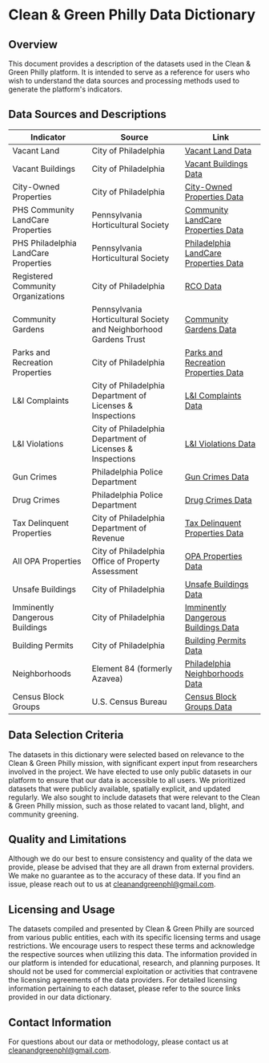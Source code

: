 # Clean & Green Philly Data Dictionary

## Overview

This document provides a description of the datasets used in the Clean & Green Philly platform. It is intended to serve as a reference for users who wish to understand the data sources and processing methods used to generate the platform's indicators.

## Data Sources and Descriptions

| Indicator                            | Source                                                            | Link                                                                                                                                                                   |
| ------------------------------------ | ----------------------------------------------------------------- | ---------------------------------------------------------------------------------------------------------------------------------------------------------------------- |
| Vacant Land                          | City of Philadelphia                                              | [Vacant Land Data](https://services.arcgis.com/fLeGjb7u4uXqeF9q/ArcGIS/rest/services/Vacant_Indicators_Land/FeatureServer/0/)                                          |
| Vacant Buildings                     | City of Philadelphia                                              | [Vacant Buildings Data](https://services.arcgis.com/fLeGjb7u4uXqeF9q/ArcGIS/rest/services/Vacant_Indicators_Bldg/FeatureServer/0/)                                     |
| City-Owned Properties                | City of Philadelphia                                              | [City-Owned Properties Data](https://services.arcgis.com/fLeGjb7u4uXqeF9q/ArcGIS/rest/services/LAMAAssets/FeatureServer/0/)                                            |
| PHS Community LandCare Properties    | Pennsylvania Horticultural Society                                | [Community LandCare Properties Data](https://services.arcgis.com/fLeGjb7u4uXqeF9q/ArcGIS/rest/services/PHS_CommunityLandcare/FeatureServer/0/)                         |
| PHS Philadelphia LandCare Properties | Pennsylvania Horticultural Society                                | [Philadelphia LandCare Properties Data](https://services.arcgis.com/fLeGjb7u4uXqeF9q/ArcGIS/rest/services/PHS_PhilaLandCare_Maintenance/FeatureServer/0/)              |
| Registered Community Organizations   | City of Philadelphia                                              | [RCO Data](https://services.arcgis.com/fLeGjb7u4uXqeF9q/ArcGIS/rest/services/Zoning_RCO/FeatureServer/0/)                                                              |
| Community Gardens                    | Pennsylvania Horticultural Society and Neighborhood Gardens Trust | [Community Gardens Data](https://services2.arcgis.com/qjOOiLCYeUtwT7x7/arcgis/rest/services/PHS_NGT_Supported_Current_view/FeatureServer/0/)                           |
| Parks and Recreation Properties      | City of Philadelphia                                              | [Parks and Recreation Properties Data](https://services.arcgis.com/fLeGjb7u4uXqeF9q/ArcGIS/rest/services/PPR_Properties/FeatureServer/0)                               |
| L&I Complaints                       | City of Philadelphia Department of Licenses & Inspections         | [L&I Complaints Data](https://cityofphiladelphia.github.io/carto-api-explorer/#public_cases_fc)                                                                        |
| L&I Violations                       | City of Philadelphia Department of Licenses & Inspections         | [L&I Violations Data](https://cityofphiladelphia.github.io/carto-api-explorer/#violations)                                                                             |
| Gun Crimes                           | Philadelphia Police Department                                    | [Gun Crimes Data](https://cityofphiladelphia.github.io/carto-api-explorer/#incidents_part1_part2)                                                                      |
| Drug Crimes                          | Philadelphia Police Department                                    | [Drug Crimes Data](https://cityofphiladelphia.github.io/carto-api-explorer/#incidents_part1_part2)                                                                     |
| Tax Delinquent Properties            | City of Philadelphia Department of Revenue                        | [Tax Delinquent Properties Data](https://cityofphiladelphia.github.io/carto-api-explorer/#real_estate_tax_delinquencies)                                               |
| All OPA Properties                   | City of Philadelphia Office of Property Assessment                | [OPA Properties Data](https://cityofphiladelphia.github.io/carto-api-explorer/#opa_properties_public)                                                                  |
| Unsafe Buildings                     | City of Philadelphia                                              | [Unsafe Buildings Data](https://cityofphiladelphia.github.io/carto-api-explorer/#unsafe)                                                                               |
| Imminently Dangerous Buildings       | City of Philadelphia                                              | [Imminently Dangerous Buildings Data](https://cityofphiladelphia.github.io/carto-api-explorer/#imm_dang)                                                               |
| Building Permits                     | City of Philadelphia                                              | [Building Permits Data](https://cityofphiladelphia.github.io/carto-api-explorer/#permits)                                                                              |
| Neighborhoods                        | Element 84 (formerly Azavea)                                      | [Philadelphia Neighborhoods Data](https://raw.githubusercontent.com/opendataphilly/open-geo-data/master/philadelphia-neighborhoods/philadelphia-neighborhoods.geojson) |
| Census Block Groups                  | U.S. Census Bureau                                                | [Census Block Groups Data](https://opendata.arcgis.com/datasets/2f982bada233478ea0100528227febce_0.geojson)                                                            |

## Data Selection Criteria

The datasets in this dictionary were selected based on relevance to the Clean & Green Philly mission, with significant expert input from researchers involved in the project. We have elected to use only public datasets in our platform to ensure that our data is accessible to all users. We prioritized datasets that were publicly available, spatially explicit, and updated regularly. We also sought to include datasets that were relevant to the Clean & Green Philly mission, such as those related to vacant land, blight, and community greening.

## Quality and Limitations

Although we do our best to ensure consistency and quality of the data we provide, please be advised that they are all drawn from external providers. We make no guarantee as to the accuracy of these data. If you find an issue, please reach out to us at cleanandgreenphl@gmail.com.

## Licensing and Usage

The datasets compiled and presented by Clean & Green Philly are sourced from various public entities, each with its specific licensing terms and usage restrictions. We encourage users to respect these terms and acknowledge the respective sources when utilizing this data. The information provided in our platform is intended for educational, research, and planning purposes. It should not be used for commercial exploitation or activities that contravene the licensing agreements of the data providers. For detailed licensing information pertaining to each dataset, please refer to the source links provided in our data dictionary.

## Contact Information

For questions about our data or methodology, please contact us at cleanandgreenphl@gmail.com.
